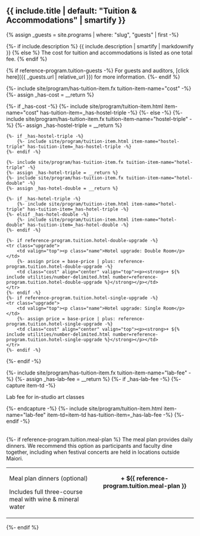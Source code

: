 ## {{ include.title | default: "Tuition & Accommodations" | smartify }}

{% assign _guests = site.programs | where: "slug", "guests" | first -%}

{%- if include.description %}
{{ include.description | smartify | markdownify }}
{% else %}
The cost for tuition and accommodations is listed as one total fee.
{% endif %}

{% if reference-program.tuition-guests -%}
For guests and auditors, [click here]({{ _guests.url | relative_url }}) for more information.
{%- endif %}

<table>
<tbody>

{%- include site/program/has-tuition-item.fx tuition-item-name="cost" -%}
{%- assign _has-cost = __return %}

{%- if _has-cost -%}
    {%- include site/program/tuition-item.html item-name="cost" has-tuition-item=_has-hostel-triple -%}
{%- else -%}
    {%- include site/program/has-tuition-item.fx tuition-item-name="hostel-triple" -%}
    {%- assign _has-hostel-triple = __return %}

    {%- if _has-hostel-triple -%}
        {%- include site/program/tuition-item.html item-name="hostel-triple" has-tuition-item=_has-hostel-triple -%}
    {%- endif -%}

    {%- include site/program/has-tuition-item.fx tuition-item-name="hotel-triple" -%}
    {%- assign _has-hotel-triple = __return %}
    {%- include site/program/has-tuition-item.fx tuition-item-name="hotel-double" -%}
    {%- assign _has-hotel-double = __return %}

    {%- if _has-hotel-triple -%}
        {%- include site/program/tuition-item.html item-name="hotel-triple" has-tuition-item=_has-hotel-triple -%}
    {%- elsif _has-hotel-double -%}
        {%- include site/program/tuition-item.html item-name="hotel-double" has-tuition-item=_has-hotel-double -%}
    {%- endif -%}

    {%- if reference-program.tuition.hotel-double-upgrade -%}
    <tr class="upgrade">
        <td valign="top"><p class="name">Hotel upgrade: Double Room</p></td>
        {%- assign price = base-price | plus: reference-program.tuition.hotel-double-upgrade -%}
        <td class="cost" align="center" valign="top"><p><strong>+ ${% include utilities/number-delimited.html number=reference-program.tuition.hotel-double-upgrade %}</strong></p></td>
    </tr>
    {%- endif -%}
    {%- if reference-program.tuition.hotel-single-upgrade -%}
    <tr class="upgrade">
        <td valign="top"><p class="name">Hotel upgrade: Single Room</p></td>
        {%- assign price = base-price | plus: reference-program.tuition.hotel-single-upgrade -%}
        <td class="cost" align="center" valign="top"><p><strong>+ ${% include utilities/number-delimited.html number=reference-program.tuition.hotel-single-upgrade %}</strong></p></td>
    </tr>
    {%- endif -%}
{%- endif -%}

{%- include site/program/has-tuition-item.fx tuition-item-name="lab-fee" -%}
{%- assign _has-lab-fee = __return %}
{%- if _has-lab-fee -%}
    {%- capture item-td -%}
        <p class="name">Lab fee for in-studio art classes</p>
    {%- endcapture -%}
    {%- include site/program/tuition-item.html item-name="lab-fee" item-td=item-td has-tuition-item=_has-lab-fee -%}
{%- endif -%}
</tbody>
</table>


{%- if reference-program.tuition.meal-plan %}
The meal plan provides daily dinners. We recommend this option as participants and faculty dine together, including when festival concerts are held in locations outside Maiori.

<table>
<tbody>
    <tr>
        <td>
            <p class="name">Meal plan dinners (optional)</p>
            <p class="description">Includes full three-course meal with wine & mineral water</p>
        </td><td class="cost" align="center" valign="top"><p><strong>+ ${{ reference-program.tuition.meal-plan }}</strong></p></td>
    </tr>
</tbody>
</table>
{%- endif %}